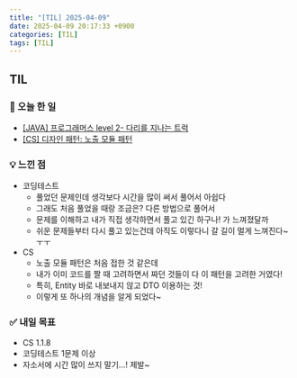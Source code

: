 ```yaml
---
title: "[TIL] 2025-04-09"
date: 2025-04-09 20:17:33 +0900
categories: [TIL]
tags: [TIL]
---
```

## TIL
### 📌 오늘 한 일
- [[JAVA] 프로그래머스 level 2- 다리를 지나는 트럭](https://jelliclesu.github.io/2025-04-09/algorithm/2025/04/09/algo.html)
- [[CS] 디자인 패턴: 노출 모듈 패턴](https://jelliclesu.github.io/2025-04-09/cs/2025/04/09/cs.html)

### 💡 느낀 점
- 코딩테스트
  - 풀었던 문제인데 생각보다 시간을 많이 써서 풀어서 아쉽다
  - 그래도 처음 풀었을 때랑 조금은? 다른 방법으로 풀어서
  - 문제를 이해하고 내가 직접 생각하면서 풀고 있긴 하구나! 가 느껴졌달까
  - 쉬운 문제들부터 다시 풀고 있는건데 아직도 이렇다니 갈 길이 멀게 느껴진다~ㅜㅜ
- CS
  - 노출 모듈 패턴은 처음 접한 것 같은데
  - 내가 이미 코드를 짤 때 고려하면서 짜던 것들이 다 이 패턴을 고려한 거였다!
  - 특히, Entity 바로 내보내지 않고 DTO 이용하는 것!
  - 이렇게 또 하나의 개념을 알게 되었다~

### ✅ 내일 목표
- CS 1.1.8
- 코딩테스트 1문제 이상
- 자소서에 시간 많이 쓰지 말기...! 제발~
